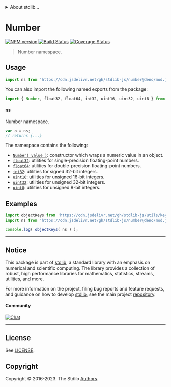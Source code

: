 <!--

@license Apache-2.0

Copyright (c) 2021 The Stdlib Authors.

Licensed under the Apache License, Version 2.0 (the "License");
you may not use this file except in compliance with the License.
You may obtain a copy of the License at

   http://www.apache.org/licenses/LICENSE-2.0

Unless required by applicable law or agreed to in writing, software
distributed under the License is distributed on an "AS IS" BASIS,
WITHOUT WARRANTIES OR CONDITIONS OF ANY KIND, either express or implied.
See the License for the specific language governing permissions and
limitations under the License.

-->


<details>
  <summary>
    About stdlib...
  </summary>
  <p>We believe in a future in which the web is a preferred environment for numerical computation. To help realize this future, we've built stdlib. stdlib is a standard library, with an emphasis on numerical and scientific computation, written in JavaScript (and C) for execution in browsers and in Node.js.</p>
  <p>The library is fully decomposable, being architected in such a way that you can swap out and mix and match APIs and functionality to cater to your exact preferences and use cases.</p>
  <p>When you use stdlib, you can be absolutely certain that you are using the most thorough, rigorous, well-written, studied, documented, tested, measured, and high-quality code out there.</p>
  <p>To join us in bringing numerical computing to the web, get started by checking us out on <a href="https://github.com/stdlib-js/stdlib">GitHub</a>, and please consider <a href="https://opencollective.com/stdlib">financially supporting stdlib</a>. We greatly appreciate your continued support!</p>
</details>

# Number

[![NPM version][npm-image]][npm-url] [![Build Status][test-image]][test-url] [![Coverage Status][coverage-image]][coverage-url] <!-- [![dependencies][dependencies-image]][dependencies-url] -->

> Number namespace.



<section class="usage">

## Usage

```javascript
import ns from 'https://cdn.jsdelivr.net/gh/stdlib-js/number@deno/mod.js';
```

You can also import the following named exports from the package:

```javascript
import { Number, float32, float64, int32, uint16, uint32, uint8 } from 'https://cdn.jsdelivr.net/gh/stdlib-js/number@deno/mod.js';
```

#### ns

Number namespace.

```javascript
var o = ns;
// returns {...}
```

The namespace contains the following:

<!-- <toc pattern="*"> -->

<div class="namespace-toc">

-   <span class="signature">[`Number( value )`][@stdlib/number/ctor]</span><span class="delimiter">: </span><span class="description">constructor which wraps a numeric value in an object.</span>
-   <span class="signature">[`float32`][@stdlib/number/float32]</span><span class="delimiter">: </span><span class="description">utilities for single-precision floating-point numbers.</span>
-   <span class="signature">[`float64`][@stdlib/number/float64]</span><span class="delimiter">: </span><span class="description">utilities for double-precision floating-point numbers.</span>
-   <span class="signature">[`int32`][@stdlib/number/int32]</span><span class="delimiter">: </span><span class="description">utilities for signed 32-bit integers.</span>
-   <span class="signature">[`uint16`][@stdlib/number/uint16]</span><span class="delimiter">: </span><span class="description">utilities for unsigned 16-bit integers.</span>
-   <span class="signature">[`uint32`][@stdlib/number/uint32]</span><span class="delimiter">: </span><span class="description">utilities for unsigned 32-bit integers.</span>
-   <span class="signature">[`uint8`][@stdlib/number/uint8]</span><span class="delimiter">: </span><span class="description">utilities for unsigned 8-bit integers.</span>

</div>

<!-- </toc> -->

</section>

<!-- /.usage -->

<section class="examples">

## Examples

<!-- TODO: better examples -->

<!-- eslint no-undef: "error" -->

```javascript
import objectKeys from 'https://cdn.jsdelivr.net/gh/stdlib-js/utils/keys@deno/mod.js';
import ns from 'https://cdn.jsdelivr.net/gh/stdlib-js/number@deno/mod.js';

console.log( objectKeys( ns ) );
```

</section>

<!-- /.examples -->

<!-- Section for related `stdlib` packages. Do not manually edit this section, as it is automatically populated. -->

<section class="related">

</section>

<!-- /.related -->

<!-- Section for all links. Make sure to keep an empty line after the `section` element and another before the `/section` close. -->


<section class="main-repo" >

* * *

## Notice

This package is part of [stdlib][stdlib], a standard library with an emphasis on numerical and scientific computing. The library provides a collection of robust, high performance libraries for mathematics, statistics, streams, utilities, and more.

For more information on the project, filing bug reports and feature requests, and guidance on how to develop [stdlib][stdlib], see the main project [repository][stdlib].

#### Community

[![Chat][chat-image]][chat-url]

---

## License

See [LICENSE][stdlib-license].


## Copyright

Copyright &copy; 2016-2023. The Stdlib [Authors][stdlib-authors].

</section>

<!-- /.stdlib -->

<!-- Section for all links. Make sure to keep an empty line after the `section` element and another before the `/section` close. -->

<section class="links">

[npm-image]: http://img.shields.io/npm/v/@stdlib/number.svg
[npm-url]: https://npmjs.org/package/@stdlib/number

[test-image]: https://github.com/stdlib-js/number/actions/workflows/test.yml/badge.svg?branch=v0.1.0
[test-url]: https://github.com/stdlib-js/number/actions/workflows/test.yml?query=branch:v0.1.0

[coverage-image]: https://img.shields.io/codecov/c/github/stdlib-js/number/main.svg
[coverage-url]: https://codecov.io/github/stdlib-js/number?branch=main

<!--

[dependencies-image]: https://img.shields.io/david/stdlib-js/number.svg
[dependencies-url]: https://david-dm.org/stdlib-js/number/main

-->

[chat-image]: https://img.shields.io/gitter/room/stdlib-js/stdlib.svg
[chat-url]: https://app.gitter.im/#/room/#stdlib-js_stdlib:gitter.im

[stdlib]: https://github.com/stdlib-js/stdlib

[stdlib-authors]: https://github.com/stdlib-js/stdlib/graphs/contributors

[umd]: https://github.com/umdjs/umd
[es-module]: https://developer.mozilla.org/en-US/docs/Web/JavaScript/Guide/Modules

[deno-url]: https://github.com/stdlib-js/number/tree/deno
[umd-url]: https://github.com/stdlib-js/number/tree/umd
[esm-url]: https://github.com/stdlib-js/number/tree/esm
[branches-url]: https://github.com/stdlib-js/number/blob/main/branches.md

[stdlib-license]: https://raw.githubusercontent.com/stdlib-js/number/main/LICENSE

<!-- <toc-links> -->

[@stdlib/number/ctor]: https://github.com/stdlib-js/number/tree/main/ctor

[@stdlib/number/float32]: https://github.com/stdlib-js/number/tree/main/float32

[@stdlib/number/float64]: https://github.com/stdlib-js/number/tree/main/float64

[@stdlib/number/int32]: https://github.com/stdlib-js/number/tree/main/int32

[@stdlib/number/uint16]: https://github.com/stdlib-js/number/tree/main/uint16

[@stdlib/number/uint32]: https://github.com/stdlib-js/number/tree/main/uint32

[@stdlib/number/uint8]: https://github.com/stdlib-js/number/tree/main/uint8

<!-- </toc-links> -->

</section>

<!-- /.links -->
